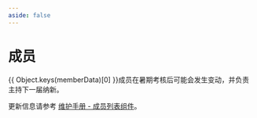 ```yaml
---
aside: false
---
```


<script setup>
    import memberData from '/.vitepress/components/memberData.js'
    import MemberList from '/.vitepress/components/MemberList.vue'
</script>

# 成员

<member-list :members="memberData" />

{{ Object.keys(memberData)[0] }}成员在暑期考核后可能会发生变动，并负责主持下一届纳新。

更新信息请参考 [<i class="fa-solid fa-book"></i>维护手册 - 成员列表组件](/manual/component/member-list)。
